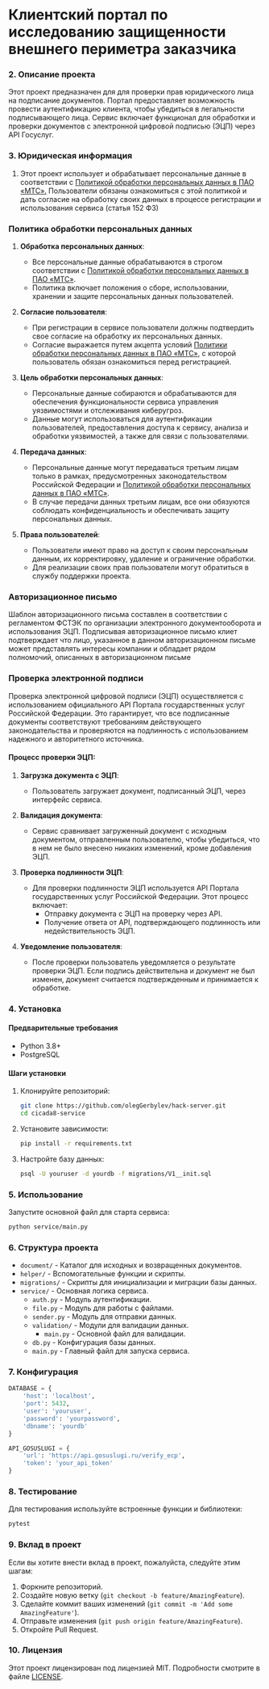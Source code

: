 # Клиентский портал по исследованию защищенности внешнего периметра заказчика

### 2. Описание проекта
Этот проект предназначен для для проверки прав юридического лица на подписание документов. Портал предоставляет возможность провести аутентификацию клиента, чтобы убедиться в легальности подписывающего лица. Сервис включает функционал для обработки и проверки документов с электронной цифровой подписью (ЭЦП) через API Госуслуг.

### 3.  Юридическая информация
1. Этот проект использует и обрабатывает персональные данные в соответствии с [Политикой обработки персональных данных в ПАО «МТС».](https://moskva.mts.ru/about/investoram-i-akcioneram/korporativnoe-upravlenie/dokumenti-pao-mts/politika-obrabotka-personalnih-dannih-v-pao-mts) Пользователи обязаны ознакомиться с этой политикой и дать согласие на обработку своих данных в процессе регистрации и использования сервиса (статья 152 ФЗ)

### Политика обработки персональных данных

1. **Обработка персональных данных**:
   - Все персональные данные обрабатываются в строгом соответствии с [Политикой обработки персональных данных в ПАО «МТС»](https://moskva.mts.ru/about/investoram-i-akcioneram/korporativnoe-upravlenie/dokumenti-pao-mts/politika-obrabotka-personalnih-dannih-v-pao-mts).
   - Политика включает положения о сборе, использовании, хранении и защите персональных данных пользователей.

2. **Согласие пользователя**:
   - При регистрации в сервисе пользователи должны подтвердить свое согласие на обработку их персональных данных.
   - Согласие выражается путем акцепта условий [Политики обработки персональных данных в ПАО «МТС»](https://moskva.mts.ru/about/investoram-i-akcioneram/korporativnoe-upravlenie/dokumenti-pao-mts/politika-obrabotka-personalnih-dannih-v-pao-mts), с которой пользователь обязан ознакомиться перед регистрацией.

3. **Цель обработки персональных данных**:
   - Персональные данные собираются и обрабатываются для обеспечения функциональности сервиса управления уязвимостями и отслеживания киберугроз.
   - Данные могут использоваться для аутентификации пользователей, предоставления доступа к сервису, анализа и обработки уязвимостей, а также для связи с пользователями.

4. **Передача данных**:
   - Персональные данные могут передаваться третьим лицам только в рамках, предусмотренных законодательством Российской Федерации и [Политикой обработки персональных данных в ПАО «МТС»](https://moskva.mts.ru/about/investoram-i-akcioneram/korporativnoe-upravlenie/dokumenti-pao-mts/politika-obrabotka-personalnih-dannih-v-pao-mts).
   - В случае передачи данных третьим лицам, все они обязуются соблюдать конфиденциальность и обеспечивать защиту персональных данных.

5. **Права пользователей**:
   - Пользователи имеют право на доступ к своим персональным данным, их корректировку, удаление и ограничение обработки.
   - Для реализации своих прав пользователи могут обратиться в службу поддержки проекта.

### Авторизационное письмо
Шаблон авторизационного письма составлен в соответствии с регламентом ФСТЭК по организации электронного документооборота и использования ЭЦП. Подписывая авторизационное письмо клиет подтверждает что лицо, указанное в данном авторизационном письме может представлять интересы компании и обладает рядом  полномочий, описанных в авторизационном письме

### Проверка электронной подписи

Проверка электронной цифровой подписи (ЭЦП) осуществляется с использованием официального API Портала государственных услуг Российской Федерации. Это гарантирует, что все подписанные документы соответствуют требованиям действующего законодательства и проверяются на подлинность с использованием надежного и авторитетного источника.

#### Процесс проверки ЭЦП:

1. **Загрузка документа с ЭЦП**:
   - Пользователь загружает документ, подписанный ЭЦП, через интерфейс сервиса.

2. **Валидация документа**:
   - Сервис сравнивает загруженный документ с исходным документом, отправленным пользователю, чтобы убедиться, что в нем не было внесено никаких изменений, кроме добавления ЭЦП.

3. **Проверка подлинности ЭЦП**:
   - Для проверки подлинности ЭЦП используется API Портала государственных услуг Российской Федерации. Этот процесс включает:
     - Отправку документа с ЭЦП на проверку через API.
     - Получение ответа от API, подтверждающего подлинность или недействительность ЭЦП.

4. **Уведомление пользователя**:
   - После проверки пользователь уведомляется о результате проверки ЭЦП. Если подпись действительна и документ не был изменен, документ считается подтвержденным и принимается к обработке.


### 4. Установка
#### Предварительные требования
- Python 3.8+
- PostgreSQL

#### Шаги установки
1. Клонируйте репозиторий:
    ```sh
    git clone https://github.com/olegGerbylev/hack-server.git
    cd cicada8-service
    ```

2. Установите зависимости:
    ```sh
    pip install -r requirements.txt
    ```

3. Настройте базу данных:
    ```sh
    psql -U youruser -d yourdb -f migrations/V1__init.sql
    ```

### 5. Использование
Запустите основной файл для старта сервиса:
```sh
python service/main.py
```

### 6. Структура проекта
- `document/` - Каталог для исходных и возвращенных документов.
- `helper/` - Вспомогательные функции и скрипты.
- `migrations/` - Скрипты для инициализации и миграции базы данных.
- `service/` - Основная логика сервиса.
  - `auth.py` - Модуль аутентификации.
  - `file.py` - Модуль для работы с файлами.
  - `sender.py` - Модуль для отправки данных.
  - `validation/` - Модули для валидации данных.
    - `main.py` - Основной файл для валидации.
  - `db.py` - Конфигурация базы данных.
  - `main.py` - Главный файл для запуска сервиса.

### 7. Конфигурация
```python
DATABASE = {
    'host': 'localhost',
    'port': 5432,
    'user': 'youruser',
    'password': 'yourpassword',
    'dbname': 'yourdb'
}

API_GOSUSLUGI = {
    'url': 'https://api.gosuslugi.ru/verify_ecp',
    'token': 'your_api_token'
}
```

### 8. Тестирование
Для тестирования используйте встроенные функции и библиотеки:
```sh
pytest
```

### 9. Вклад в проект
Если вы хотите внести вклад в проект, пожалуйста, следуйте этим шагам:
1. Форкните репозиторий.
2. Создайте новую ветку (`git checkout -b feature/AmazingFeature`).
3. Сделайте коммит ваших изменений (`git commit -m 'Add some AmazingFeature'`).
4. Отправьте изменения (`git push origin feature/AmazingFeature`).
5. Откройте Pull Request.

### 10. Лицензия
Этот проект лицензирован под лицензией MIT. Подробности смотрите в файле [LICENSE](LICENSE).